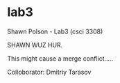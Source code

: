 # lab3
Shawn Polson - Lab3 (csci 3308)

SHAWN WUZ HUR. 

This might cause a merge conflict.....

Colloborator: Dmitriy Tarasov

